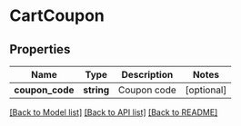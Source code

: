 # CartCoupon

## Properties
Name | Type | Description | Notes
------------ | ------------- | ------------- | -------------
**coupon_code** | **string** | Coupon code | [optional] 

[[Back to Model list]](../README.md#documentation-for-models) [[Back to API list]](../README.md#documentation-for-api-endpoints) [[Back to README]](../README.md)


